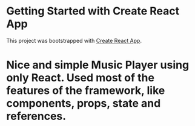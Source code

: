 # Getting Started with Create React App

This project was bootstrapped with [Create React App](https://github.com/facebook/create-react-app).

# Nice and simple Music Player using only React. Used most of the features of the framework, like components, props, state and references. 

